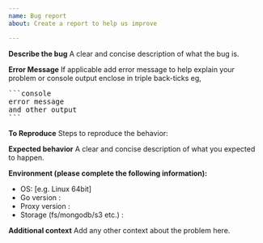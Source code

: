 ```yaml
---
name: Bug report
about: Create a report to help us improve

---
```


**Describe the bug**
A clear and concise description of what the bug is.


**Error Message**
If applicable add error message to help explain your problem or console output enclose in triple back-ticks eg,

<pre>
```console
error message
and other output
```
</pre>


**To Reproduce**
Steps to reproduce the behavior:


**Expected behavior**
A clear and concise description of what you expected to happen.


**Environment (please complete the following information):**
 - OS: [e.g. Linux 64bit]
 - Go version :
 - Proxy version :
 - Storage (fs/mongodb/s3 etc.) :


**Additional context**
Add any other context about the problem here.

